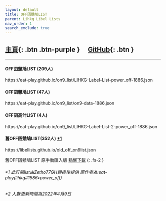 ```yaml
---
layout: default
title: OFF囝戇鳩LIST
parent: Lihkg Libel Lists
nav_order: 1
search_exclude: true
---
```


## [主頁](https://bit.ly/lihkg_on9_list){: .btn .btn-purple } 　[GitHub](https://github.com/eat-play/on9_list){: .btn }

---

#### OFF囝戇鳩LIST (209人)
<div>
<div class="offlist1">
https://eat-play.github.io/on9_list/LIHKG-Label-List-power_off-1886.json
</div>
</div>

#### OFF囝戇鳩LIST (47人)
<div class="offlist2">
https://eat-play.github.io/on9_list/on9-data-1886.json
</div>

#### OFF囝高汁LIST (4人)
<div class="offlist3">
https://eat-play.github.io/on9_list/LIHKG-Label-List-2-power_off-1886.json
</div>

#### 舊OFF囝戇鳩LIST(352人) [*1](#1-此訂閱list由zetho77gh轉換後提供-原作者為eat-playlihkg1886power_off)
<div class="oldofflist">
https://libellists.github.io/old_off_on9list.json
</div>

舊OFF囝戇鳩LIST 原手動匯入版 [點擊下載](https://github.com/LibelLists/LibelLists.github.io/releases/download/v20201231/on99.old.json)
{: .fs-2 }

###### *1 此訂閱list由Zetho77GH轉換後提供 原作者為:eat-play(lihkg#1886•power_off)

###### *2 人數更新時間為2022年4月9日
